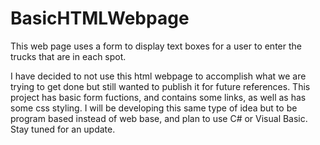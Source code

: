 # BasicHTMLWebpage
This web page uses a form to display text boxes for a user to enter the trucks that are in each spot. 



I have decided to not use this html webpage to accomplish what we are trying to get done but still wanted to publish it for future references. This project has basic form fuctions, and contains some links, as well as has some css styling. I will be developing this same type of idea but to be program based instead of web base, and plan to use C# or Visual Basic. Stay tuned for an update.  
